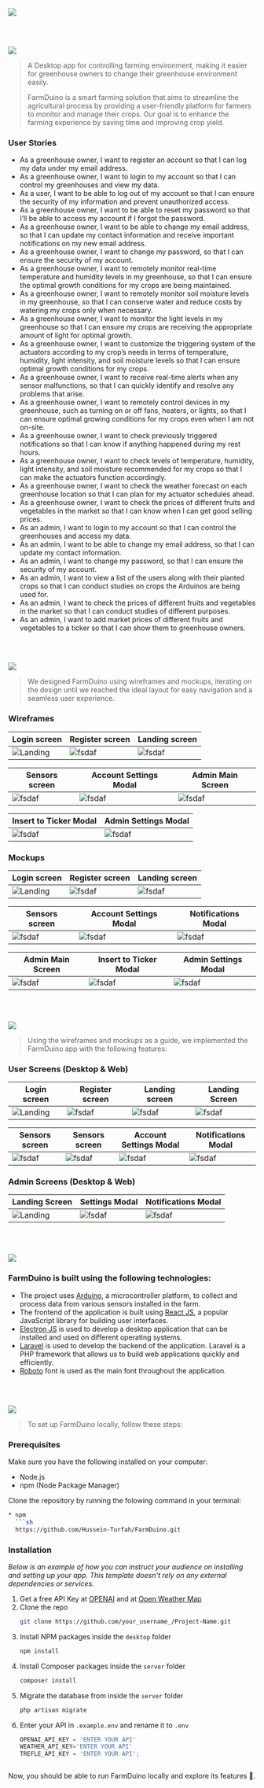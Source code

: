 <img src="./readme/title1.svg"/>

<br><br>

<!-- project philosophy -->
<img src="./readme/title2.svg"/>

> A Desktop app for controlling farming environment, making it easier for greenhouse owners to change their greenhouse environment easily.
>
> FarmDuino is a smart farming solution that aims to streamline the agricultural process by providing a user-friendly platform for farmers to monitor and manage their crops. Our goal is to enhance the farming experience by saving time and improving crop yield.

### User Stories
- As a greenhouse owner, I want to register an account so that I can log my data under my email address.
- As a greenhouse owner, I want to login to my account so that I can control my greenhouses and view my data.
-	As a user, I want to be able to log out of my account so that I can ensure the security of my information and prevent unauthorized access.
- As a greenhouse owner, I want to be able to reset my password so that I’ll be able to access my account if I forgot the password.
- As a greenhouse owner, I want to be able to change my email address, so that I can update my contact information and receive important notifications on my new email address.
- As a greenhouse owner, I want to change my password, so that I can ensure the security of my account.
- As a greenhouse owner, I want to remotely monitor real-time temperature and humidity levels in my greenhouse, so that I can ensure the optimal growth conditions for my crops are being maintained.
- As a greenhouse owner, I want to remotely monitor soil moisture levels in my greenhouse, so that I can conserve water and reduce costs by watering my crops only when necessary.
- As a greenhouse owner, I want to monitor the light levels in my greenhouse so that I can ensure my crops are receiving the appropriate amount of light for optimal growth.
- As a greenhouse owner, I want to customize the triggering system of the actuators according to my crop’s needs in terms of temperature, humidity, light intensity, and soil moisture levels so that I can ensure optimal growth conditions for my crops.
- As a greenhouse owner, I want to receive real-time alerts when any sensor malfunctions, so that I can quickly identify and resolve any problems that arise.
- As a greenhouse owner, I want to remotely control devices in my greenhouse, such as turning on or off fans, heaters, or lights, so that I can ensure optimal growing conditions for my crops even when I am not on-site.
- As a greenhouse owner, I want to check previously triggered notifications so that I can know if anything happened during my rest hours.
- As a greenhouse owner, I want to check levels of temperature, humidity, light intensity, and soil moisture recommended for my crops so that I can make the actuators function accordingly. 
- As a greenhouse owner, I want to check the weather forecast on each greenhouse location so that I can plan for my actuator schedules ahead.
- As a greenhouse owner, I want to check the prices of different fruits and vegetables in the market so that I can know when I can get good selling prices.
- As an admin, I want to login to my account so that I can control the greenhouses and access my data.
- As an admin, I want to be able to change my email address, so that I can update my contact information.
- As an admin, I want to change my password, so that I can ensure the security of my account.
- As an admin, I want to view a list of the users along with their planted crops so that I can conduct studies on crops the Arduinos are being used for.
- As an admin, I want to check the prices of different fruits and vegetables in the market so that I can conduct studies of different purposes.
-	As an admin, I want to add market prices of different fruits and vegetables to a ticker so that I can show them to greenhouse owners.


<br><br>

<!-- Prototyping -->
<img src="./readme/title3.svg"/>

> We designed FarmDuino using wireframes and mockups, iterating on the design until we reached the ideal layout for easy navigation and a seamless user experience.

### Wireframes
| Login screen  | Register screen |  Landing screen | 
| ---| ---| ---|
| ![Landing](./readme/wireframes/login.png) | ![fsdaf](./readme/wireframes/register.png) | ![fsdaf](./readme/wireframes/main.png) | 

| Sensors screen | Account Settings Modal | Admin Main Screen |
| ---| ---| ---|
![fsdaf](./readme/wireframes/sensors.png) | ![fsdaf](./readme/wireframes/account_settings.png) | ![fsdaf](./readme/wireframes/users.png) |

| Insert to Ticker Modal | Admin Settings Modal |
| ---| ---|
| ![fsdaf](./readme/wireframes/ticker.png) | ![fsdaf](./readme/wireframes/admin_settings.png) |

### Mockups
| Login screen  | Register screen |  Landing screen | 
| ---| ---| ---|
| ![Landing](./readme/mockups/login.png) | ![fsdaf](./readme/mockups/register.png) | ![fsdaf](./readme/mockups/main.png) | 

| Sensors screen | Account Settings Modal | Notifications Modal |
| ---| ---| ---|  
| ![fsdaf](./readme/mockups/sensors.png) | ![fsdaf](./readme/mockups/settings.png) | ![fsdaf](./readme/mockups/notifications.png) | ![fsdaf](./readme/mockups/users.png) |

| Admin Main Screen | Insert to Ticker Modal | Admin Settings Modal |
| ---| ---| ---|
| ![fsdaf](./readme/mockups/ticker.png) | ![fsdaf](./readme/mockups/admin_settings.png) | ![fsdaf](./readme/mockups/admin_settings.png) |

<br><br>

<!-- Implementation -->
<img src="./readme/title4.svg"/>

> Using the wireframes and mockups as a guide, we implemented the FarmDuino app with the following features:

### User Screens (Desktop & Web)
| Login screen  | Register screen | Landing screen |  Landing Screen | 
| ---| ---|  ---| ---|
| ![Landing](./readme/app/login.png) | ![fsdaf](./readme/app/register.png) | ![fsdaf](./readme/app/main.png) | ![fsdaf](./readme/app/main2.png) |

| Sensors screen | Sensors screen | Account Settings Modal | Notifications Modal | 
| ---| ---| ---| ---|
| ![fsdaf](./readme/app/sensors.png) | ![fsdaf](./readme/app/sensors2.png) | ![fsdaf](./readme/app/settings.png) | ![fsdaf](./readme/app/notifications.png) |


### Admin Screens (Desktop & Web)
|  Landing Screen | Settings Modal | Notifications Modal |
| ---| ---| ---|
| ![Landing](./readme/app/users.png) | ![fsdaf](./readme/app/settings.png) | ![fsdaf](./readme/app/notifications.png) |

<br><br>

<!-- Tech stack -->
<img src="./readme/title5.svg"/>

###  FarmDuino is built using the following technologies:

- The project uses [Arduino](https://www.arduino.cc/), a microcontroller platform, to collect and process data from various sensors installed in the farm.
- The frontend of the application is built using [React JS](https://react.dev/), a popular JavaScript library for building user interfaces.
- [Electron JS](https://www.electronjs.org/) is used to develop a desktop application that can be installed and used on different operating systems.
- [Laravel](https://laravel.com/) is used to develop the backend of the application. Laravel is a PHP framework that allows us to build web applications quickly and efficiently.
- [Roboto](https://fonts.google.com/specimen/Roboto) font is used as the main font throughout the application.

<br><br>

<!-- How to run -->
<img src="./readme/title6.svg"/>

> To set up FarmDuino locally, follow these steps:

### Prerequisites

Make sure you have the following installed on your computer:

   - Node.js
   - npm (Node Package Manager)

Clone the repository by running the folowing command in your terminal:

```sh
* npm
  ```sh
  https://github.com/Hussein-Turfah/FarmDuino.git
  ```


### Installation

_Below is an example of how you can instruct your audience on installing and setting up your app. This template doesn't rely on any external dependencies or services._

1. Get a free API Key at [OPENAI](https://openai.com/blog/openai-api) and at [Open Weather Map](https://openweathermap.org/api)
2. Clone the repo
   ```sh
   git clone https://github.com/your_username_/Project-Name.git
   ```
3. Install NPM packages inside the `desktop` folder
   ```sh
   npm install
   ```
4. Install Composer packages inside the `server` folder
   ```sh
   composer install
   ```
5. Migrate the database from inside the `server` folder 
   ```sh
   php artisan migrate
   ```
6. Enter your API in `.example.env` and rename it to `.env`
   ```js
   OPENAI_API_KEY = 'ENTER YOUR API'
   WEATHER_API_KEY='ENTER YOUR API'
   TREFLE_API_KEY = 'ENTER YOUR API';
   ```
   ```

Now, you should be able to run FarmDuino locally and explore its features 🤩.